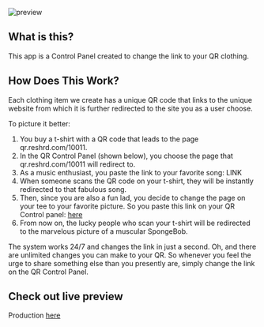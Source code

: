 ![preview](https://user-images.githubusercontent.com/43968748/215877466-7265fa88-b8aa-464d-8ab5-a57c9745567a.png)


## What is this?

This app is a Control Panel created to change the link to your QR clothing.


## How Does This Work?

Each clothing item we create has a unique QR code that links to the unique website from which it is further redirected to the site you as a user choose.

To picture it better:

1. You buy a t-shirt with a QR code that leads to the page qr.reshrd.com/10011.
2. In the QR Control Panel (shown below), you choose the page that qr.reshrd.com/10011 will redirect to.
3. As a music enthusiast, you paste the link to your favorite song: LINK
4. When someone scans the QR code on your t-shirt, they will be instantly redirected to that fabulous song.
5. Then, since you are also a fun lad, you decide to change the page on your tee to your favorite picture. So you paste this link on your QR Control panel: [here](https://my.reshrd.com)
6. From now on, the lucky people who scan your t-shirt will be redirected to the marvelous picture of a muscular SpongeBob.

The system works 24/7 and changes the link in just a second. Oh, and there are unlimited changes you can make to your QR. So whenever you feel the urge to share something else than you presently are, simply change the link on the QR Control Panel.
## Check out live preview
 
Production [here](https://my.reshrd.com)

